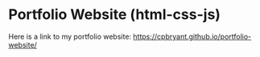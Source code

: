 # Portfolio Website (html-css-js)
Here is a link to my portfolio website: https://cpbryant.github.io/portfolio-website/ 
